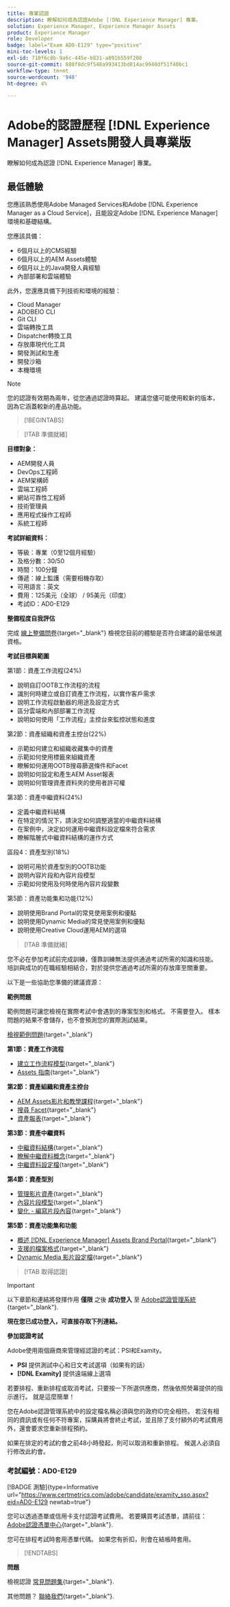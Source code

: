 ```yaml
---
title: 專業認證
description: 瞭解如何成為認證Adobe [!DNL Experience Manager] 專業。
solution: Experience Manager, Experience Manager Assets
product: Experience Manager
role: Developer
badge: label="Exam AD0-E129" type="positive"
mini-toc-levels: 1
exl-id: 710f6c8b-9a6c-445e-b831-a891b559f208
source-git-commit: 888f8dc9f548a993413bd814ac9940df51f40bc1
workflow-type: tm+mt
source-wordcount: '948'
ht-degree: 4%

---
```


# Adobe的認證歷程 [!DNL Experience Manager] Assets開發人員專業版

瞭解如何成為認證 [!DNL Experience Manager] 專業。

## 最低體驗

您應該熟悉使用Adobe Managed Services和Adobe [!DNL Experience Manager as a Cloud Service]，且能設定Adobe [!DNL Experience Manager] 環境和基礎結構。

您應該具備：

* 6個月以上的CMS經驗
* 6個月以上的AEM Assets體驗
* 6個月以上的Java開發人員經驗
* 內部部署和雲端體驗

此外，您還應具備下列技術和環境的經驗：

* Cloud Manager
* ADOBEIO CLI
* Git CLI
* 雲端轉換工具
* Dispatcher轉換工具
* 存放庫現代化工具
* 開發測試和生產
* 開發沙箱
* 本機環境

>[!NOTE]
>
>您的認證有效期為兩年，從您通過認證時算起。 建議您儘可能使用較新的版本，因為它涵蓋較新的產品功能。

>[!BEGINTABS]

>[!TAB 準備就緒]

**目標對象：**

* AEM開發人員
* DevOps工程師
* AEM架構師
* 雲端工程師
* 網站可靠性工程師
* 技術管理員
* 應用程式操作工程師
* 系統工程師

**考試詳細資料：**

* 等級：專業（0至12個月經驗）
* 及格分數：30/50
* 時間：100分鐘
* 傳遞：線上監護（需要相機存取）
* 可用語言：英文
* 費用：125美元（全球） / 95美元（印度）
* 考試ID：AD0-E129

**整備程度自我評估**

完成 [線上整備問卷](https://scorpion.caveon.com/launchpad/ad-q-e208-readiness-questionnaire-for-adobe-analytics-business-practitioner-expert-exam-copy-b9x6ey/ad-q-e129-readiness-questionnaire-for-adobe-aem-assets-developer-professional-exam){target="_blank"} 檢視您目前的體驗是否符合建議的最低候選資格。

**考試目標與範圍**

第1節：資產工作流程(24%)

* 說明自訂OOTB工作流程的流程
* 識別何時建立或自訂資產工作流程，以實作客戶需求
* 說明工作流程啟動器的用途及設定方式
* 區分雲端和內部部署工作流程
* 說明如何使用「工作流程」主控台來監控狀態和進度

第2節：資產組織和資產主控台(22%)

* 示範如何建立和組織收藏集中的資產
* 示範如何使用標籤來組織資產
* 瞭解如何運用OOTB搜尋篩選條件和Facet
* 說明如何設定和產生AEM Asset報表
* 說明如何管理資產資料夾的使用者許可權

第3節：資產中繼資料(24%)

* 定義中繼資料結構
* 在特定的情況下，請決定如何調整適當的中繼資料結構
* 在案例中，決定如何運用中繼資料設定檔來符合需求
* 瞭解階層式中繼資料結構的運作方式

區段4：資產型別(18%)

* 說明可用於資產型別的OOTB功能
* 說明內容片段和內容片段模型
* 示範如何使用及何時使用內容片段變數

第5節：資產功能集和功能(12%)

* 說明使用Brand Portal的常見使用案例和優點
* 說明使用Dynamic Media的常見使用案例和優點
* 說明使用Creative Cloud運用AEM的選項

>[!TAB 準備就緒]

您不必在參加考試前完成訓練，僅靠訓練無法提供通過考試所需的知識和技能。 培訓與成功的在職經驗相結合，對於提供您通過考試所需的存放庫至關重要。

以下是一些協助您準備的建議資源：

**範例問題**

範例問題可讓您檢視在實際考試中會遇到的專案型別和格式。 不需要登入。 樣本問題的結果不會儲存，也不會預測您的實際測試結果。

[檢視範例問題](https://scorpion.caveon.com/launchpad/ad0-e129-adobe-experience-manager-assets-developer-professional-copy-ms27zq){target="_blank"}

**第1節：資產工作流程**

* [建立工作流程模型](https://experienceleague.adobe.com/docs/experience-manager-64/developing/extending-aem/extending-workflows/workflows-models.html#sync-your-workflow-generate-a-runtime-model){target="_blank"}
* [Assets 指南](https://experienceleague.adobe.com/docs/experience-manager-64/assets/home.html){target="_blank"}

**第2節：資產組織和資產主控台**

* [AEM Assets影片和教學課程](https://experienceleague.adobe.com/docs/experience-manager-learn/assets/overview.html){target="_blank"}
* [搜尋 Facet](https://experienceleague.adobe.com/docs/experience-manager-65/assets/administer/search-facets.html#restoring-default-search-facets){target="_blank"}
* [資產報表](https://experienceleague.adobe.com/docs/experience-manager-65/assets/administer/asset-reports.html){target="_blank"}

**第3節：資產中繼資料**

* [中繼資料結構](https://experienceleague.adobe.com/docs/experience-manager-64/assets/administer/metadata-schemas.html#default-metadata-schema-forms){target="_blank"}
* [瞭解中繼資料概念](https://experienceleague.adobe.com/docs/experience-manager-65/assets/administer/metadata-concepts.html){target="_blank"}
* [中繼資料設定檔](https://experienceleague.adobe.com/docs/experience-manager-64/assets/administer/metadata-profiles.html#:~:text=Add%20a%20metadata%20profile.%20Tap%20or%20click%20the，和%20configure%20its%20properties%20in%20the%20Settings%20tab。){target="_blank"}

**第4節：資產型別**

* [管理影片資產](https://experienceleague.adobe.com/docs/experience-manager-64/assets/managing/managing-video-assets.html#uploading-and-previewing-video-assets){target="_blank"}
* [內容片段模型](https://experienceleague.adobe.com/docs/experience-manager-65/assets/content-fragments/content-fragments-models.html#creating-a-content-fragment-model){target="_blank"}
* [變化 - 編寫片段內容](https://experienceleague.adobe.com/docs/experience-manager-65/assets/content-fragments/content-fragments-variations.html#managing-variations){target="_blank"}

**第5節：資產功能集和功能**

* [概述 [!DNL Experience Manager] Assets Brand Portal](https://experienceleague.adobe.com/docs/experience-manager-brand-portal/using/introduction/brand-portal.html){target="_blank"}
* [支援的檔案格式](https://experienceleague.adobe.com/docs/experience-manager-brand-portal/using/introduction/brand-portal-supported-formats.html){target="_blank"}
* [Dynamic Media 影片設定檔](https://experienceleague.adobe.com/docs/experience-manager-cloud-service/content/assets/dynamicmedia/video-profiles.html){target="_blank"}

>[!TAB 取得認證]

>[!IMPORTANT]
>
>以下章節和連結將發揮作用 **僅限**  之後 **成功登入** 至 [Adobe認證管理系統](https://www.certmetrics.com/adobe){target="_blank"}.

**現在您已成功登入，可直接存取下列連結。**

**參加認證考試**

Adobe使用兩個廠商來管理經認證的考試：PSI和Examity。

* **PSI** 提供測試中心和日文考試選項（如果有的話）
* **[!DNL Examity]** 提供遠端線上選項

若要排程、重新排程或取消考試，只要按一下所選供應商，然後依照熒幕提供的指示進行。 就是這麼簡單！

您在Adobe認證管理系統中的設定檔名稱必須與您的政府ID完全相符。 若沒有相同的資訊或有任何不符專案，採購員將會終止考試，並且除了支付額外的考試費用外，還會要求您重新排程預約。

如果在排定的考試約會之前48小時發起，則可以取消和重新排程。 候選人必須自行修改此約會。

### 考試編號：AD0-E129

[!BADGE 測驗]{type=Informative url="https://www.certmetrics.com/adobe/candidate/examity_sso.aspx?eid=AD0-E129 newtab=true"}

您可以透過憑單或信用卡支付認證考試費用。 若要購買考試憑單，請前往： [Adobe認證憑單中心](https://market.xvoucher.com/adobe/global){target="_blank"}.

您可在排程考試時套用憑單代碼。 如果您有折扣，則會在結帳時套用。

>[!ENDTABS]

**問題**

檢視認證 [常見問題集](https://experienceleague.adobe.com/docs/certification/certification/faq.html){target="_blank"}.

其他問題？ [聯絡我們](mailto:certif@adobe.com){target="_blank"}.
